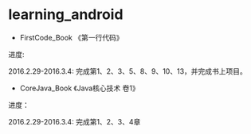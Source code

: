 # learning_android

* FirstCode_Book 《第一行代码》 

进度: 

2016.2.29-2016.3.4: 完成第1、2、3、5、8、9、10、13，并完成书上项目。



* CoreJava_Book 《Java核心技术 卷1》

进度：

2016.2.29-2016.3.4: 完成第1、2、3、4章


